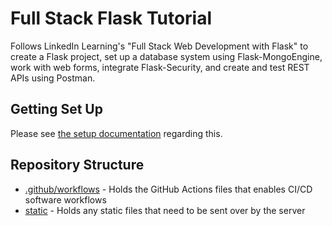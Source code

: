 # Full Stack Flask Tutorial

Follows LinkedIn Learning's "Full Stack Web Development with Flask" to create
a Flask project, set up a database system using Flask-MongoEngine, work with
web forms, integrate Flask-Security, and create and test REST APIs using
Postman.

## Getting Set Up

Please see [the setup documentation](SETUP.md) regarding this.

## Repository Structure

* [.github/workflows](.github/workflows) - Holds the GitHub Actions files that enables
  CI/CD software workflows
* [static](static) - Holds any static files that need to be sent over by the server
